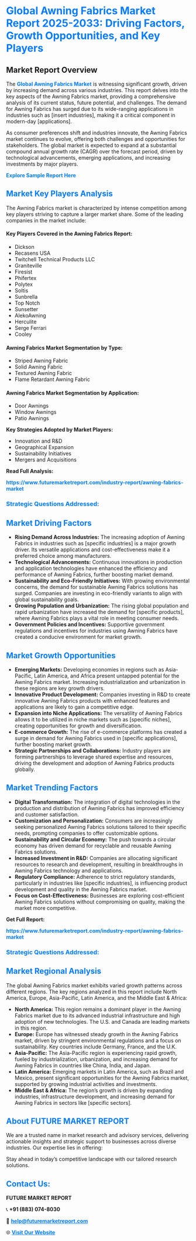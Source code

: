 <h1 style="color: #007BFF;">Global Awning Fabrics Market Report 2025-2033: Driving Factors, Growth Opportunities, and Key Players</h1>

<section id="overview">
<h2>Market Report Overview</h2>
<p>The <a href="https://www.futuremarketreport.com/industry-report/awning-fabrics-market" style="color: #007BFF; text-decoration: none;"><strong>Global Awning Fabrics Market</strong></a> is witnessing significant growth, driven by increasing demand across various industries. This report delves into the key aspects of the Awning Fabrics market, providing a comprehensive analysis of its current status, future potential, and challenges. The demand for Awning Fabrics has surged due to its wide-ranging applications in industries such as [insert industries], making it a critical component in modern-day [applications].</p>
<p>As consumer preferences shift and industries innovate, the Awning Fabrics market continues to evolve, offering both challenges and opportunities for stakeholders. The global market is expected to expand at a substantial compound annual growth rate (CAGR) over the forecast period, driven by technological advancements, emerging applications, and increasing investments by major players.</p>
</section>

<section id="overview">
<p><a href="https://www.futuremarketreport.com/request-sample/reportId=87333" style="color: #007BFF; text-decoration: none;"><strong>Explore Sample Report Here</strong></a></p>
</section>

<section id="key-players">
<h2 style="color: #007BFF;">Market Key Players Analysis</h2>
<p>The Awning Fabrics market is characterized by intense competition among key players striving to capture a larger market share. Some of the leading companies in the market include:</p>
<h4>Key Players Covered in the Awning Fabrics Report:</h4>
<ul><li>Dickson</li><li>Recasens USA</li><li>Twitchell Technical Products LLC</li><li>Graniteville</li><li>Firesist</li><li>Phifertex</li><li>Polytex</li><li>Soltis</li><li>Sunbrella</li><li>Top Notch</li><li>Sunsetter</li><li>AlekoAwning</li><li>Herculite</li><li>Serge Ferrari</li><li>Cooley</li></ul>
<h4>Awning Fabrics Market Segmentation by Type:</h4>
<ul><li>Striped Awning Fabric</li><li>Solid Awning Fabric</li><li>Textured Awning Fabric</li><li>Flame Retardant Awning Fabric</li></ul>

<h4>Awning Fabrics Market Segmentation by Application:</h4>
<ul><li>Door Awnings</li><li>Window Awnings</li><li>Patio Awnings</li></ul>
<p><strong>Key Strategies Adopted by Market Players:</strong></p>
<ul>
<li>Innovation and R&D</li>
<li>Geographical Expansion</li>
<li>Sustainability Initiatives</li>
<li>Mergers and Acquisitions</li>
</ul>
</section>

<section>
<p><strong>Read Full Analysis: </strong></p><a href="https://www.futuremarketreport.com/industry-report/awning-fabrics-market" style="color: #007BFF; text-decoration: none;"><strong>https://www.futuremarketreport.com/industry-report/awning-fabrics-market</strong></a>
<h3 style="color: #007BFF;">Strategic Questions Addressed:</h3>
</section>

<section id="driving-factors">
<h2 style="color: #007BFF;">Market Driving Factors</h2>
<ul>
<li><strong>Rising Demand Across Industries:</strong> The increasing adoption of Awning Fabrics in industries such as [specific industries] is a major growth driver. Its versatile applications and cost-effectiveness make it a preferred choice among manufacturers.</li>
<li><strong>Technological Advancements:</strong> Continuous innovations in production and application technologies have enhanced the efficiency and performance of Awning Fabrics, further boosting market demand.</li>
<li><strong>Sustainability and Eco-Friendly Initiatives:</strong> With growing environmental concerns, the demand for sustainable Awning Fabrics solutions has surged. Companies are investing in eco-friendly variants to align with global sustainability goals.</li>
<li><strong>Growing Population and Urbanization:</strong> The rising global population and rapid urbanization have increased the demand for [specific products], where Awning Fabrics plays a vital role in meeting consumer needs.</li>
<li><strong>Government Policies and Incentives:</strong> Supportive government regulations and incentives for industries using Awning Fabrics have created a conducive environment for market growth.</li>
</ul>
</section>

<section id="growth-opportunities">
<h2 style="color: #007BFF;">Market Growth Opportunities</h2>
<ul>
<li><strong>Emerging Markets:</strong> Developing economies in regions such as Asia-Pacific, Latin America, and Africa present untapped potential for the Awning Fabrics market. Increasing industrialization and urbanization in these regions are key growth drivers.</li>
<li><strong>Innovative Product Development:</strong> Companies investing in R&D to create innovative Awning Fabrics products with enhanced features and applications are likely to gain a competitive edge.</li>
<li><strong>Expansion into Niche Applications:</strong> The versatility of Awning Fabrics allows it to be utilized in niche markets such as [specific niches], creating opportunities for growth and diversification.</li>
<li><strong>E-commerce Growth:</strong> The rise of e-commerce platforms has created a surge in demand for Awning Fabrics used in [specific applications], further boosting market growth.</li>
<li><strong>Strategic Partnerships and Collaborations:</strong> Industry players are forming partnerships to leverage shared expertise and resources, driving the development and adoption of Awning Fabrics products globally.</li>
</ul>
</section>

<section id="trending-factors">
<h2 style="color: #007BFF;">Market Trending Factors</h2>
<ul>
<li><strong>Digital Transformation:</strong> The integration of digital technologies in the production and distribution of Awning Fabrics has improved efficiency and customer satisfaction.</li>
<li><strong>Customization and Personalization:</strong> Consumers are increasingly seeking personalized Awning Fabrics solutions tailored to their specific needs, prompting companies to offer customizable options.</li>
<li><strong>Sustainability and Circular Economy:</strong> The push towards a circular economy has driven demand for recyclable and reusable Awning Fabrics solutions.</li>
<li><strong>Increased Investment in R&D:</strong> Companies are allocating significant resources to research and development, resulting in breakthroughs in Awning Fabrics technology and applications.</li>
<li><strong>Regulatory Compliance:</strong> Adherence to strict regulatory standards, particularly in industries like [specific industries], is influencing product development and quality in the Awning Fabrics market.</li>
<li><strong>Focus on Cost-Effectiveness:</strong> Businesses are exploring cost-efficient Awning Fabrics solutions without compromising on quality, making the market more competitive.</li>
</ul>
</section>

<section>
<p><strong>Get Full Report: </strong></p><a href="https://www.futuremarketreport.com/industry-report/awning-fabrics-market" style="color: #007BFF; text-decoration: none;"><strong>https://www.futuremarketreport.com/industry-report/awning-fabrics-market</strong></a>
<h3 style="color: #007BFF;">Strategic Questions Addressed:</h3>
</section>


<section id="regional-analysis">
<h2 style="color: #007BFF;">Market Regional Analysis</h2>
<p>The global Awning Fabrics market exhibits varied growth patterns across different regions. The key regions analyzed in this report include North America, Europe, Asia-Pacific, Latin America, and the Middle East & Africa:</p>
<ul>
<li><strong>North America:</strong> This region remains a dominant player in the Awning Fabrics market due to its advanced industrial infrastructure and high adoption of new technologies. The U.S. and Canada are leading markets in this region.</li>
<li><strong>Europe:</strong> Europe has witnessed steady growth in the Awning Fabrics market, driven by stringent environmental regulations and a focus on sustainability. Key countries include Germany, France, and the U.K.</li>
<li><strong>Asia-Pacific:</strong> The Asia-Pacific region is experiencing rapid growth, fueled by industrialization, urbanization, and increasing demand for Awning Fabrics in countries like China, India, and Japan.</li>
<li><strong>Latin America:</strong> Emerging markets in Latin America, such as Brazil and Mexico, present significant opportunities for the Awning Fabrics market, supported by growing industrial activities and investments.</li>
<li><strong>Middle East & Africa:</strong> The region’s growth is driven by expanding industries, infrastructure development, and increasing demand for Awning Fabrics in sectors like [specific sectors].</li>
</ul>
</section>

<footer>
<h2 style="color: #007BFF;">About FUTURE MARKET REPORT</h2>
<p>We are a trusted name in market research and advisory services, delivering actionable insights and strategic support to businesses across diverse industries. Our expertise lies in offering:</p>

<p>Stay ahead in today’s competitive landscape with our tailored research solutions.</p>

<h2 style="color: #007BFF;">Contact Us:</h2>
<p><strong>FUTURE MARKET REPORT</strong></p>
<p>📞 <strong>+91 (883) 074-8030</strong></p>
<p>📧 <strong><a href="mailto:help@futuremarketreport.com" style="color: #007BFF;">help@futuremarketreport.com</a></strong></p>
<p>🌐 <strong><a href="https://www.futuremarketreport.com/" style="color: #007BFF;">Visit Our Website</a></strong></p>
</footer>